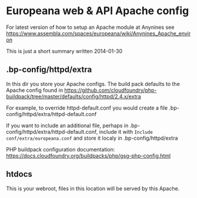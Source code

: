 # Europeana web & API Apache config

For latest version of how to setup an Apache module at Anynines see
https://www.assembla.com/spaces/europeana/wiki/Anynines_Apache_environ

This is just a short summary written 2014-01-30

## .bp-config/httpd/extra

In this dir you store your Apache configs. The build pack defaults to the Apache config found in
https://github.com/cloudfoundry/php-buildpack/tree/master/defaults/config/httpd/2.4.x/extra

For example, to override httpd-default.conf you would create a file .bp-config/httpd/extra/httpd-default.conf

If you want to include an additional file, perhaps in .bp-config/httpd/extra/httpd-default.conf, include it with
`Include conf/extra/europeana.conf` and store it localy in .bp-config/httpd/extra

PHP buildpack configuration documentation: https://docs.cloudfoundry.org/buildpacks/php/gsg-php-config.html

## htdocs

This is your webroot, files in this location will be served by this Apache.
